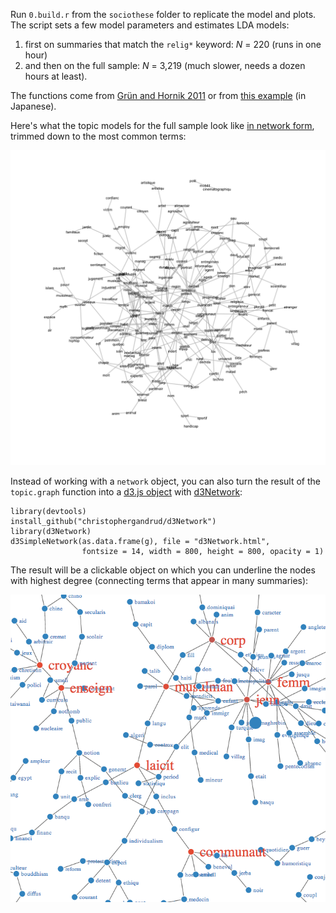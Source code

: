 Run `0.build.r` from the `sociothese` folder to replicate the model and plots. The script sets a few model parameters and estimates LDA models:

1. first on summaries that match the `relig*` keyword: _N_ = 220 (runs in one hour)
2. and then on the full sample: _N_ = 3,219 (much slower, needs a dozen hours at least).

The functions come from [Grün and Hornik 2011](http://www.jstatsoft.org/v40/i13) or from [this example](https://github.com/qxde01/myRproj/tree/master/CloudAtlas) (in Japanese).

Here's what the topic models for the full sample look like [in network form](http://tedunderwood.com/2012/11/11/visualizing-topic-models/), trimmed down to the most common terms:

![](figs_full/fig_network.png)

Instead of working with a `network` object, you can also turn the result of the `topic.graph` function into a [d3.js object](http://tedunderwood.com/2012/12/02/visualizing-topic-models-with-force-directed-graphs/) with [d3Network](http://cran.r-project.org/web/packages/d3Network/):

	library(devtools)
	install_github("christophergandrud/d3Network")
	library(d3Network)
	d3SimpleNetwork(as.data.frame(g), file = "d3Network.html", 
					fontsize = 14, width = 800, height = 800, opacity = 1)

The result will be a clickable object on which you can underline the nodes with highest degree (connecting terms that appear in many summaries):

![](d3Network.png)

